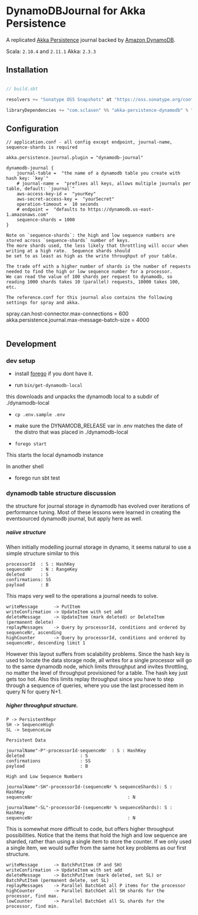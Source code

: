 DynamoDBJournal for Akka Persistence
====================================

A replicated [Akka Persistence](http://doc.akka.io/docs/akka/2.3.0-RC3/scala/persistence.html) journal backed by
[Amazon DynamoDB](http://aws.amazon.com/dynamodb/).

Scala: `2.10.4` and `2.11.1`  Akka: `2.3.3`

Installation
------------

```scala

// build.sbt

resolvers += "Sonatype OSS Snapshots" at "https://oss.sonatype.org/content/repositories/snapshots"

libraryDependencies += "com.sclasen" %% "akka-persistence-dynamodb" % "0.3.4" % "compile"

```

Configuration
-------------

```
// application.conf - all config except endpoint, journal-name, sequence-shards is required

akka.persistence.journal.plugin = "dynamodb-journal"

dynamodb-journal {
    journal-table =  "the name of a dynamodb table you create with hash key: `key`"
    # journal-name =  "prefixes all keys, allows multiple journals per table, default: `journal`"
    aws-access-key-id =  "yourKey"
    aws-secret-access-key =  "yourSecret"
    operation-timeout =  10 seconds
    # endpoint =  "defaults to https://dynamodb.us-east-1.amazonaws.com"
    sequence-shards = 1000
}

Note on `sequence-shards`: the high and low sequence numbers are stored across `sequence-shards` number of keys.
The more shards used, the less likely that throttling will occur when writing at a high rate.  Sequence shards should
be set to as least as high as the write throughput of your table.

The trade off with a higher number of shards is the number of requests needed to find the high or low sequence number for a processor.
We can read the value of 100 shards per request to dynamodb, so reading 1000 shards takes 10 (parallel) requests, 10000 takes 100, etc.

The reference.conf for this journal also contains the following settings for spray and akka.

```
spray.can.host-connector.max-connections = 600
akka.persistence.journal.max-message-batch-size = 4000
```

```

Development
-----------

### dev setup

* install [forego](https://github.com/ddollar/forego) if you dont have it.

* run `bin/get-dynamodb-local`

this downloads and unpacks the dynamodb local to a subdir of ./dynamodb-local

* `cp .env.sample .env`

* make sure the DYNAMODB_RELEASE var in .env matches the date of the distro that was placed in ./dynamodb-local

* `forego start`

This starts the local dynamodb instance

In another shell

* forego run sbt test

### dynamodb table structure discussion

the structure for journal storage in dynamodb has evolved over iterations of performance tuning. Most of these lessons were learned
in creating the eventsourced dynamodb journal, but apply here as well.

##### naiive structure

When initially modelling journal storage in dynamo, it seems natural to use a simple structure similar to this

```
processorId  : S : HashKey
sequenceNr   : N : RangeKey
deleted      : S
confirmations: SS
payload      : B
```

This maps very well to the operations a journal needs to solve.

```
writeMessage      -> PutItem
writeConfirmation -> UpdateItem with set add
deleteMessage     -> UpdateItem (mark deleted) or DeleteItem (permanent delete)
replayMessages    -> Query by processorId, conditions and ordered by sequenceNr, ascending
highCounter       -> Query by processorId, conditions and ordered by sequenceNr, descending limit 1
```

However this layout suffers from scalability problems. Since the hash key is used to locate the data storage node, all writes for a
single processor will go to the same dynamodb node, which limits throughput and invites throttling, no matter the level of throughput provisioned
for a table. The hash key just gets too hot. Also this limits replay throughput since you have to step through a sequence of queries, where
you use the last processed item in query N for query N+1.

##### higher throughput structure.

```
P -> PersistentRepr
SH -> SequenceHigh
SL -> SequenceLow

Persistent Data

journalName"-P"-processorId-sequenceNr  : S : HashKey
deleted                     : S
confirmations               : SS
payload                     : B

High and Low Sequence Numbers

journalName"-SH"-processorId-(sequenceNr % sequenceShards): S : HashKey
sequenceNr                                    : N

journalName"-SL"-processorId-(sequenceNr % sequenceShards): S : HashKey
sequenceNr                                    : N
```

This is somewhat more difficult to code, but offers higher throughput possibilities. Notice that the items that hold the high and low sequence are sharded,
rather than using a single item to store the counter. If we only used a single item, we would suffer from the same hot key problems as our
first structure.

```
writeMessage      -> BatchPutItem (P and SH)
writeConfirmation -> UpdateItem with set add
deleteMessage     -> BatchPutItem (mark deleted, set SL) or BatchPutItem (permanent delete, set SL)
replayMessages    -> Parallel BatchGet all P items for the processor
highCounter       -> Parallel BatchGet all SH shards for the processor, find max.
lowCounter        -> Parallel BatchGet all SL shards for the processor, find min.
```


